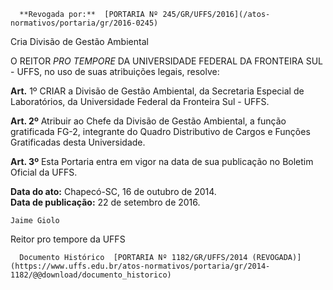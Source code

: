       **Revogada por:**  [PORTARIA Nº 245/GR/UFFS/2016](/atos-normativos/portaria/gr/2016-0245) 

   Cria Divisão de Gestão Ambiental  

O REITOR *PRO TEMPORE* DA UNIVERSIDADE FEDERAL DA FRONTEIRA SUL - UFFS, no uso de suas atribuições legais, resolve:

 **Art.** 1º CRIAR a Divisão de Gestão Ambiental, da Secretaria Especial de Laboratórios, da Universidade Federal da Fronteira Sul - UFFS.

 **Art. 2º** Atribuir ao Chefe da Divisão de Gestão Ambiental, a função gratificada FG-2, integrante do Quadro Distributivo de Cargos e Funções Gratificadas desta Universidade.

 **Art. 3º** Esta Portaria entra em vigor na data de sua publicação no Boletim Oficial da UFFS.

  

   **Data do ato:** Chapecó-SC, 16 de outubro de 2014.   
 **Data de publicação:**  22 de setembro de 2016. 

    Jaime Giolo   
 Reitor pro tempore da UFFS 

      Documento Histórico  [PORTARIA Nº 1182/GR/UFFS/2014 (REVOGADA)](https://www.uffs.edu.br/atos-normativos/portaria/gr/2014-1182/@@download/documento_historico)     
      